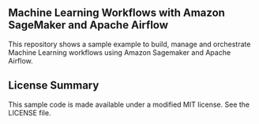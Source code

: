 ## Machine Learning Workflows with Amazon SageMaker and Apache Airflow

This repository shows a sample example to build, manage and orchestrate Machine Learning workflows using Amazon Sagemaker and Apache Airflow.

## License Summary

This sample code is made available under a modified MIT license. See the LICENSE file.
